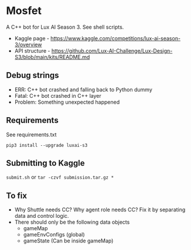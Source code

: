 # Mosfet

A C++ bot for Lux AI Season 3.  See shell scripts.

- Kaggle page - https://www.kaggle.com/competitions/lux-ai-season-3/overview
- API structure - https://github.com/Lux-AI-Challenge/Lux-Design-S3/blob/main/kits/README.md

## Debug strings

- ERR: C++ bot crashed and falling back to Python dummy
- Fatal: C++ bot crashed in C++ layer
- Problem:  Something unexpected happened

## Requirements

See requirements.txt

```
pip3 install --upgrade luxai-s3
```

## Submitting to Kaggle

`submit.sh` or
`tar -czvf submission.tar.gz *`

## To fix

- Why Shuttle needs CC?  Why agent role needs CC? Fix it by separating data and control logic.
- There should only be the following data objects
  - gameMap
  - gameEnvConfigs (global)
  - gameState (Can be inside gameMap)
